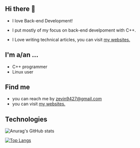 ## Hi there 👋
- I love Back-end Development!


 - I put mostly of my focus on back-end develpoment with C++.

 - I Love writing technical articles, you can visit [my websites.](https://zevin02.github.io/)
## I'm a/an ...
- C++ programmer
- Linux user


## Find me
* you can reach me by zevin9427@gmail.com
* you can visit [my websites.](https://zevin02.github.io/)

## Technologies
![Anurag's GitHub stats](https://github-readme-stats.vercel.app/api?username=zevin02&show_icons=true&theme=tokyonight)

[![Top Langs](https://github-readme-stats.vercel.app/api/top-langs/?username=zevin02&layout=compact&hide=html&langs_count=8)](https://github.com/anuraghazra/github-readme-stats)


